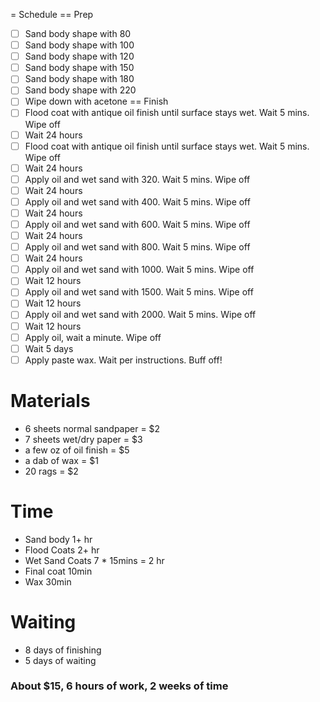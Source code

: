 = Schedule
== Prep
* [ ] Sand body shape with 80
* [ ] Sand body shape with 100
* [ ] Sand body shape with 120
* [ ] Sand body shape with 150
* [ ] Sand body shape with 180
* [ ] Sand body shape with 220
* [ ] Wipe down with acetone
== Finish
* [ ] Flood coat with antique oil finish until surface stays wet. Wait 5 mins. Wipe off
* [ ] Wait 24 hours
* [ ] Flood coat with antique oil finish until surface stays wet. Wait 5 mins. Wipe off
* [ ] Wait 24 hours
* [ ] Apply oil and wet sand with 320.  Wait 5 mins. Wipe off
* [ ] Wait 24 hours
* [ ] Apply oil and wet sand with 400.  Wait 5 mins. Wipe off
* [ ] Wait 24 hours
* [ ] Apply oil and wet sand with 600.  Wait 5 mins. Wipe off
* [ ] Wait 24 hours
* [ ] Apply oil and wet sand with 800.  Wait 5 mins. Wipe off
* [ ] Wait 24 hours
* [ ] Apply oil and wet sand with 1000.  Wait 5 mins. Wipe off
* [ ] Wait 12 hours
* [ ] Apply oil and wet sand with 1500.  Wait 5 mins. Wipe off
* [ ] Wait 12 hours
* [ ] Apply oil and wet sand with 2000.  Wait 5 mins. Wipe off
* [ ] Wait 12 hours
* [ ] Apply oil, wait a minute.  Wipe off
* [ ] Wait 5 days
* [ ] Apply paste wax. Wait per instructions. Buff off!

# Materials
* 6 sheets normal sandpaper = $2
* 7 sheets wet/dry paper    = $3
* a few oz of oil finish    = $5
* a dab of wax              = $1
* 20 rags                   = $2

# Time
* Sand body    1+ hr
* Flood Coats  2+ hr
* Wet Sand Coats 7 * 15mins  = 2 hr
* Final coat   10min
* Wax          30min

# Waiting
* 8 days of finishing
* 5 days of waiting

### About $15, 6 hours of work, 2 weeks of time 
